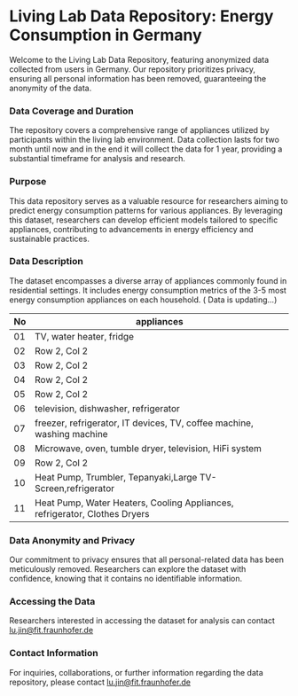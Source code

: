 # Living Lab Data Repository: Energy Consumption in Germany
Welcome to the Living Lab Data Repository, featuring anonymized data collected from users in Germany. Our repository prioritizes privacy, ensuring all personal information has been removed, guaranteeing the anonymity of the data.

### Data Coverage and Duration
The repository covers a comprehensive range of appliances utilized by participants within the living lab environment. Data collection lasts for two month until now and in the end it will collect the data for 1 year, providing a substantial timeframe for analysis and research.

### Purpose
This data repository serves as a valuable resource for researchers aiming to predict energy consumption patterns for various appliances. By leveraging this dataset, researchers can develop efficient models tailored to specific appliances, contributing to advancements in energy efficiency and sustainable practices.

### Data Description
The dataset encompasses a diverse array of appliances commonly found in residential settings. It includes energy consumption metrics of the 3-5 most energy consumption appliances on each household. ( Data is updating...)

| No | appliances  | 
|----------|----------|
| 01 | TV, water heater, fridge | 
| 02| Row 2, Col 2 |
| 03| Row 2, Col 2 |
| 04| Row 2, Col 2 |
| 05| Row 2, Col 2 |
| 06| television, dishwasher, refrigerator |
| 07| freezer, refrigerator, IT devices, TV, coffee machine, washing machine|
| 08| Microwave, oven, tumble dryer, television, HiFi system|
| 09| Row 2, Col 2 |
| 10| Heat Pump, Trumbler, Tepanyaki,Large TV-Screen,refrigerator |
|11| Heat Pump, Water Heaters, Cooling Appliances, refrigerator, Clothes Dryers |

### Data Anonymity and Privacy
Our commitment to privacy ensures that all personal-related data has been meticulously removed. Researchers can explore the dataset with confidence, knowing that it contains no identifiable information.

### Accessing the Data
Researchers interested in accessing the dataset for analysis can contact [lu.jin@fit.fraunhofer.de](mailto:lu.jin@fit.fraunhofer.de)

### Contact Information
For inquiries, collaborations, or further information regarding the data repository, please contact [lu.jin@fit.fraunhofer.de](mailto:lu.jin@fit.fraunhofer.de)

